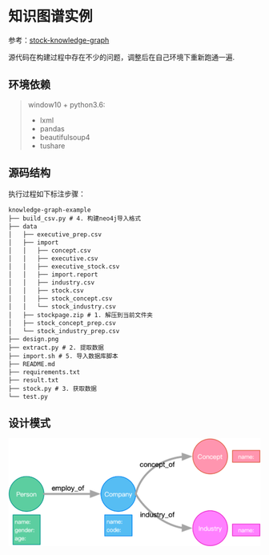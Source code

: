 # 知识图谱实例
参考：[stock-knowledge-graph](https://github.com/lemonhu/stock-knowledge-graph) 

源代码在构建过程中存在不少的问题，调整后在自己环境下重新跑通一遍.

## 环境依赖
> window10 + python3.6:
> - lxml
> - pandas
> - beautifulsoup4
> - tushare

## 源码结构
执行过程如下标注步骤：
```
knowledge-graph-example
├── build_csv.py # 4. 构建neo4j导入格式
├── data
│   ├── executive_prep.csv
│   ├── import
│   │   ├── concept.csv
│   │   ├── executive.csv
│   │   ├── executive_stock.csv
│   │   ├── import.report
│   │   ├── industry.csv
│   │   ├── stock.csv
│   │   ├── stock_concept.csv
│   │   └── stock_industry.csv
│   ├── stockpage.zip # 1. 解压到当前文件夹
│   ├── stock_concept_prep.csv
│   └── stock_industry_prep.csv
├── design.png
├── extract.py # 2. 提取数据
├── import.sh # 5. 导入数据库脚本
├── README.md
├── requirements.txt
├── result.txt
├── stock.py # 3. 获取数据
└── test.py

```
## 设计模式
![](./design.png)

